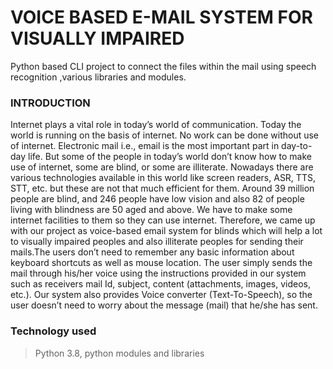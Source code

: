 # VOICE BASED E-MAIL SYSTEM FOR VISUALLY IMPAIRED
Python based CLI project to connect the files within the mail using speech recognition ,various libraries and modules.

### INTRODUCTION

Internet plays a vital role in today’s world of communication. Today the world is running on the basis of internet. No work can be done without use of internet. Electronic mail 
i.e., email is the most important part in day-to-day life. But some of the people in today’s world don’t know how to make use of internet, some are blind, or some are illiterate. Nowadays there are various technologies available in this world like screen readers, ASR, TTS, STT, etc. but these are not that much efficient for them. Around 39 million people are blind, and 246 people have low vision and also 82 of people living with blindness are 50 aged and above. We have to make some internet facilities to them so they can use internet. Therefore, we came up with our project as voice-based email system for blinds which will help a lot to visually impaired peoples and also illiterate peoples for sending their mails.The users don’t need to remember any basic information about keyboard shortcuts as well as mouse location. The user simply sends the mail through his/her voice using the instructions provided in our system such as receivers mail Id, subject, content (attachments, images, videos, etc.). Our system also provides Voice converter (Text-To-Speech), so the user doesn’t need to worry about the message (mail) that he/she has sent.

### Technology used

>Python 3.8,
>python modules and libraries
